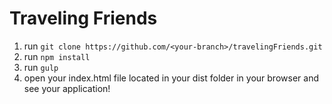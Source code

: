 # Traveling Friends


1. run `git clone https://github.com/<your-branch>/travelingFriends.git`
2. run `npm install`
3. run `gulp`
4. open your index.html file located in your dist folder in your browser and see your application!

